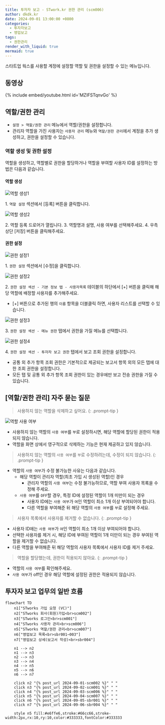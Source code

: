 ```yaml
---
title: 투자자 보고 - STwork.kr 권한 관리 (scm006)
author: dkdk.kr
date: 2024-09-01 13:00:00 +0800
categories:
  - 투자자보고
  - 영업보고
tags:
  - 권한관리
render_with_liquid: true
mermaid: true
---
```

스타트업 웍스를 사용할 계정에 설정할 역할 및 권한을 설정할 수 있는 메뉴입니다.

## 동영상

{% include embed/youtube.html id='MZIFSTqnvGo' %}

## 역할/권한 관리

- `설정 > 역할/권한 관리` 메뉴에서 역할/권한을 설정합니다.
- 관리자 역할을 가진 사용자는 `사용자 관리` 메뉴와 `역할/권한 관리`에서 계정을 추가 생성하고, 권한을 설정할 수 있습니다.

### 역할 생성 및 권한 설정

역할을 생성하고, 역할별로 권한을 할당하거나 역할을 부여할 사용자 ID를 설정하는 방법은 다음과 같습니다.

#### 역할 생성
![역할 생성1](assets/img/role1.png)

1\. `역할 설정` 섹션에서 [등록] 버튼을 클릭합니다.

![역할 생성2](assets/img/role2.png)

2\. 역할 등록 드로어가 열립니다. 
3\. 역할명과 설명, 사용 여부를 선택해주세요.
4\. 우측 상단 [저장] 버튼을 클릭해주세요.

#### 권한 설정
![권한 설정1](assets/img/role3.png)

1\. `권한 설정` 섹션에서 [수정]을 클릭합니다.

![권한 설정2](assets/img/role4.png)

2\. `권한 설정 섹션 - 기본 정보 탭 - 사용자목록` 테이블의 하단에서 [+] 버튼을 클릭해 해당 역할에 배정할 사용자를 추가해주세요.
   - [+] 버튼으로 추가된 행의 `이름` 항목을 더블클릭 하면, 사용자 리스트를 선택할 수 있습니다.

![권한 설정3](assets/img/role5.png)

3\. `권한 설정 섹션 - 메뉴 권한` 탭에서 권한을 가질 메뉴를 선택합니다.

![권한 설정4](assets/img/role6.png)

4\. `권한 설정 섹션 - 투자자 보고 권한` 탭에서 보고 조회 권한을 설정합니다.
   - 공통 외 추가 항목 조회 권한은 기본적으로 제공되는 보고서 항목 외의 모든 탭에 대한 조회 권한을 설정합니다.
   - 모든 탭 및 공통 외 추가 항목 조회 권한이 있는 경우에만 보고 전송 권한을 가질 수 있습니다.

## [역할/권한 관리] 자주 묻는 질문

> 사용하지 않는 역할을 삭제하고 싶어요.
{: .prompt-tip }

![역할 사용 여부](assets/img/role-nouse.png)
- 사용하지 않는 역할의 `사용 여부`를 `부`로 설정하시면, 해당 역할에 할당된 권한이 적용되지 않습니다.
- 역할을 화면 상에서 영구적으로 삭제하는 기능은 현재 제공하고 있지 않습니다.

> 사용하지 않는 역할의 `사용 여부`를 `부`로 수정하려는데, 수정이 되지 않습니다.
{: .prompt-tip }
- 역할의 `사용 여부`가 수정 불가능한 사유는 다음과 같습니다.
  - 해당 역할이 관리자 역할(최초 가입 시 생성된 역할)인 경우
    - 관리자 역할의 `사용 여부`는 수정 불가능하므로, 역할 부여 사용자 목록을 수정해 주세요.
  - `사용 여부`를 `OFF`할 경우, 특정 ID에 설정된 역할이 1개 미만이 되는 경우
    - 사용자 ID에는 `사용 여부`가 `여`인 역할이 최소 1개 이상 부여되어야 합니다.
    - 다른 역할을 부여해준 뒤 해당 역할의 `사용 여부`를 `부`로 설정해 주세요.

> 사용자 목록에서 사용자를 제거할 수 없습니다.
{: .prompt-tip }
- 사용자 ID에는 `사용 여부`가 `여`인 역할이 최소 1개 이상 부여되어야 합니다.
- 선택한 사용자를 제거 시, 해당 ID에 부여된 역할이 1개 미만이 되는 경우 부여된 역할을 제거할 수 없습니다.
- 다른 역할을 부여해준 뒤 해당 역할의 사용자 목록에서 사용자 ID를 제거 주세요.

> 역할을 할당했는데, 권한이 적용되지 않아요.
{: .prompt-tip }
- 역할의 `사용 여부`를 확인해주세요.
- `사용 여부`가 off인 경우 해당 역할에 설정된 권한은 적용되지 않습니다.


## 투자자 보고 업무의 일반 흐름


```mermaid
flowchart TD
    n1["STworks 가입 요청 (VC)"]
    n2["STworks 회사(회원)가입<br>scm002"]
    n3["STworks 로그인<br>scm001"]
    n4["STworks 사용자 관리<br>scm006"]
    n5["STworks 역할/권한 관리<br>scm007"]
    n6["영업보고 목록<br>sbr001~003"]
    n7["영업보고 상세(보고서 작성)<br>sbr004"]
    
    n1 --> n2
    n1 --> n3
    n2 --> n3
    n3 --> n4
    n4 --> n5
    n5 --> n6
    n6 --> n7

    click n2 "{% post_url 2024-09-01-scm002 %}" " "
    click n3 "{% post_url 2024-09-02-scm001 %}" " "
    click n4 "{% post_url 2024-09-03-scm006 %}" " "
    click n5 "{% post_url 2024-09-04-scm007 %}" " "
    click n6 "{% post_url 2024-09-05-sbr001 %}" " "
    click n7 "{% post_url 2024-09-06-sbr004 %}" " "

    style n5 fill:#e6ffe6,stroke:#66cc66,stroke-width:2px,rx:10,ry:10,color:#333333,fontColor:#333333
```
